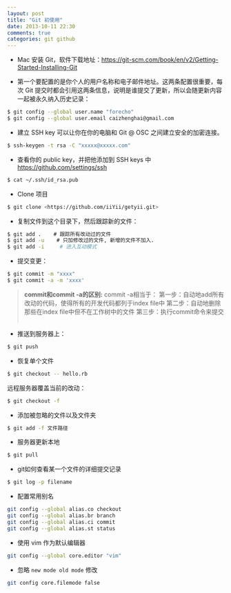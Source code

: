 ```yaml
---
layout: post
title: "Git 初使用"
date: 2013-10-11 22:30
comments: true
categories: git github
---
```


- Mac 安装 Git，软件下载地址：<https://git-scm.com/book/en/v2/Getting-Started-Installing-Git>

- 第一个要配置的是你个人的用户名称和电子邮件地址。这两条配置很重要，每次 Git 提交时都会引用这两条信息，说明是谁提交了更新，所以会随更新内容一起被永久纳入历史记录： 

```sh
$ git config --global user.name "forecho"
$ git config --global user.email caizhenghai@gmail.com
```

- 建立 SSH key 可以让你在你的电脑和 Git @ OSC 之间建立安全的加密连接。

```sh
$ ssh-keygen -t rsa -C "xxxxx@xxxxx.com"
```

- 查看你的 public key，并把他添加到 SSH keys 中 <https://github.com/settings/ssh>

```sh
$ cat ~/.ssh/id_rsa.pub
```

- Clone 项目

```sh
$ git clone <https://github.com/iiYii/getyii.git>
```

- 复制文件到这个目录下，然后跟踪新的文件：

```sh
$ git add .    # 跟踪所有改动过的文件
$ git add -u    # 只加修改过的文件, 新增的文件不加入.
$ git add -i     # 进入互动模式
```

- 提交变更：

```sh
$ git commit -m "xxxx"
$ git commit -a -m 'xxxx'
```

>**commit和commit -a的区别:**
commit -a相当于：
第一步：自动地add所有改动的代码，使得所有的开发代码都列于index file中
第二步：自动地删除那些在index file中但不在工作树中的文件
第三步：执行commit命令来提交 ​

- 推送到服务器上：

```sh
$ git push
```

- 恢复单个文件

```sh
$ git checkout -- hello.rb
```

远程服务器覆盖当前的改动：

```sh
$ git checkout -f
```

- 添加被忽略的文件以及文件夹

```sh
$ git add -f 文件路径
```

- 服务器更新本地

```sh
$ git pull
```

- git如何查看某一个文件的详细提交记录

```sh
$ git log -p filename
```


- 配置常用别名

```sh
git config --global alias.co checkout
git config --global alias.br branch
git config --global alias.ci commit
git config --global alias.st status
```

- 使用 vim 作为默认编辑器

```sh
git config --global core.editor "vim"
```

- 忽略 `new mode old mode` 修改

```sh
git config core.filemode false
```

